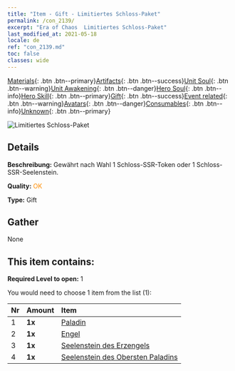 ```yaml
---
title: "Item - Gift - Limitiertes Schloss-Paket"
permalink: /con_2139/
excerpt: "Era of Chaos  Limitiertes Schloss-Paket"
last_modified_at: 2021-05-18
locale: de
ref: "con_2139.md"
toc: false
classes: wide
---
```

 [Materials](/ItemsDE/){: .btn .btn--primary}[Artifacts](/ItemsDE/Artifacts/){: .btn .btn--success}[Unit Soul](/ItemsDE/UnitSoul/){: .btn .btn--warning}[Unit Awakening](/ItemsDE/UnitAwakening/){: .btn .btn--danger}[Hero Soul](/ItemsDE/HeroSoul/){: .btn .btn--info}[Hero Skill](/ItemsDE/HeroSkill/){: .btn .btn--primary}[Gift](/ItemsDE/Gift/){: .btn .btn--success}[Event related](/ItemsDE/Events/){: .btn .btn--warning}[Avatars](/ItemsDE/Avatars/){: .btn .btn--danger}[Consumables](/ItemsDE/Consumables/){: .btn .btn--info}[Unknown](/ItemsDE/Unknown/){: .btn .btn--primary}

 ![Limitiertes Schloss-Paket](/images/t/i_994001.png)

## Details
 **Beschreibung:** Gewährt nach Wahl 1 Schloss-SSR-Token oder 1 Schloss-SSR-Seelenstein.

 **Quality:** <span style="color: #FF8C00">OK</span>

 **Type:** Gift

## Gather

  None

## This item contains:

 **Required Level to open:** 1

 You would need to choose 1 item from the list (1):

  | Nr | Amount |     Item    |
  |:---|:-------|:------------|
  | 1 |  **1x** | [Paladin](/ItemsDE/unt_197/) |  | 
  | 2 |  **1x** | [Engel](/ItemsDE/unt_196/) |  | 
  | 3 |  **1x** | [Seelenstein des Erzengels](/ItemsDE/unt_288/) |  | 
  | 4 |  **1x** | [Seelenstein des Obersten Paladins](/ItemsDE/unt_289/) |  | 
